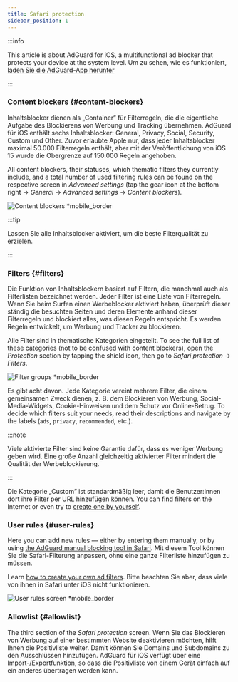 ```yaml
---
title: Safari protection
sidebar_position: 1
---
```


:::info

This article is about AdGuard for iOS, a multifunctional ad blocker that protects your device at the system level. Um zu sehen, wie es funktioniert, [laden Sie die AdGuard-App herunter](https://agrd.io/download-kb-adblock)

:::

### Content blockers {#content-blockers}

Inhaltsblocker dienen als „Container“ für Filterregeln, die die eigentliche Aufgabe des Blockierens von Werbung und Tracking übernehmen. AdGuard für iOS enthält sechs Inhaltsblocker: General, Privacy, Social, Security, Custom und Other. Zuvor erlaubte Apple nur, dass jeder Inhaltsblocker maximal 50.000 Filterregeln enthält, aber mit der Veröffentlichung von iOS 15 wurde die Obergrenze auf 150.000 Regeln angehoben.

All content blockers, their statuses, which thematic filters they currently include, and a total number of used filtering rules can be found on the respective screen in _Advanced settings_ (tap the gear icon at the bottom right → _General_ → _Advanced settings_ → _Content blockers_).

![Content blockers \*mobile\_border](https://cdn.adtidy.org/public/Adguard/kb/iOS/features/content_blockers_en.jpeg)

:::tip

Lassen Sie alle Inhaltsblocker aktiviert, um die beste Filterqualität zu erzielen.

:::

### Filters {#filters}

Die Funktion von Inhaltsblockern basiert auf Filtern, die manchmal auch als Filterlisten bezeichnet werden. Jeder Filter ist eine Liste von Filterregeln. Wenn Sie beim Surfen einen Werbeblocker aktiviert haben, überprüft dieser ständig die besuchten Seiten und deren Elemente anhand dieser Filterregeln und blockiert alles, was diesen Regeln entspricht. Es werden Regeln entwickelt, um Werbung und Tracker zu blockieren.

Alle Filter sind in thematische Kategorien eingeteilt. To see the full list of these categories (not to be confused with content blockers), open the _Protection_ section by tapping the shield icon, then go to _Safari protection_ → _Filters_.

![Filter groups \*mobile\_border](https://cdn.adtidy.org/public/Adguard/kb/iOS/features/filters_group_en.jpeg)

Es gibt acht davon. Jede Kategorie vereint mehrere Filter, die einem gemeinsamen Zweck dienen, z. B. dem Blockieren von Werbung, Social-Media-Widgets, Cookie-Hinweisen und dem Schutz vor Online-Betrug. To decide which filters suit your needs, read their descriptions and navigate by the labels (`ads`, `privacy`, `recommended`, etc.).

:::note

Viele aktivierte Filter sind keine Garantie dafür, dass es weniger Werbung geben wird. Eine große Anzahl gleichzeitig aktivierter Filter mindert die Qualität der Werbeblockierung.

:::

Die Kategorie „Custom” ist standardmäßig leer, damit die Benutzer:innen dort ihre Filter per URL hinzufügen können. You can find filters on the Internet or even try to [create one by yourself](/general/ad-filtering/create-own-filters).

### User rules {#user-rules}

Here you can add new rules — either by entering them manually, or by using [the AdGuard manual blocking tool in Safari](#assistant). Mit diesem Tool können Sie die Safari-Filterung anpassen, ohne eine ganze Filterliste hinzufügen zu müssen.

Learn [how to create your own ad filters](/general/ad-filtering/create-own-filters). Bitte beachten Sie aber, dass viele von ihnen in Safari unter iOS nicht funktionieren.

![User rules screen \*mobile\_border](https://cdn.adtidy.org/public/Adguard/kb/iOS/features/user_rules_en.jpeg)

### Allowlist {#allowlist}

The third section of the _Safari protection_ screen. Wenn Sie das Blockieren von Werbung auf einer bestimmten Website deaktivieren möchten, hilft Ihnen die Positivliste weiter. Damit können Sie Domains und Subdomains zu den Ausschlüssen hinzufügen. AdGuard für iOS verfügt über eine Import-/Exportfunktion, so dass die Positivliste von einem Gerät einfach auf ein anderes übertragen werden kann.
